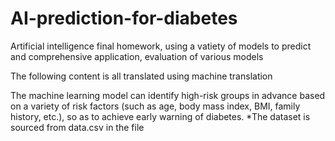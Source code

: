 # AI-prediction-for-diabetes
Artificial intelligence final homework, using a vatiety of models to predict and comprehensive application, evaluation of various models

The following content is all translated using machine translation

The machine learning model can identify high-risk groups in advance based on a variety of risk factors (such as age, body mass index, BMI, family history, etc.), so as to achieve early warning of diabetes.
*The dataset is sourced from data.csv in the file
